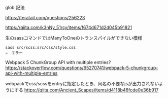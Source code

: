 glob 記法

https://teratail.com/questions/256223

https://qiita.com/k3nNy_51rcy/items/f674d671d2d045b91821


生のsassコマンドではManyToOneのトランスパイルができない模様

```
sass src/scss:src/css/style.css
⇒　エラー
```

Webpack 5 ChunkGroup API with multiple entries?
https://stackoverflow.com/questions/65270741/webpack-5-chunkgroup-api-with-multiple-entries

webpackでcss/scssをentryに指定したとき、同名の不要なjsが出力されないようにする
https://qiita.com/Ancient_Scapes/items/d4118b46fcde0e36b917
